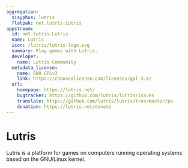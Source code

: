 ```yaml
---
aggregation:
  sisyphus: lutris
  flatpak: net.lutris.Lutris
appstream:
  id: net.lutris.Lutris
  name: Lutris
  icon: /lutris/lutris-logo.svg
  summary: Play games with Lutris.
  developer:
    name: Lutris Community
  metadata_license:
    name: GNU GPLv3
    link: https://choosealicense.com/licenses/gpl-3.0/
  url:
    homepage: https://lutris.net/
    bugtracker: https://github.com/lutris/lutris/issues
    translate: https://github.com/lutris/lutris/tree/master/po
    donation: https://lutris.net/donate
---
```


# Lutris

Lutris is a platform for games on computers running operating systems based on the GNU/Linux kernel.

<!--@include: @en/apps/.parts/install/content-repo.md-->
<!--@include: @en/apps/.parts/install/content-flatpak.md-->
